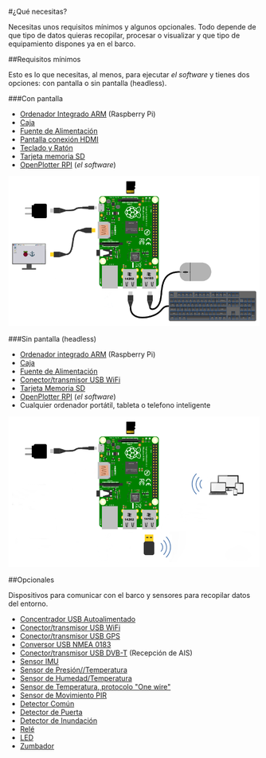 #¿Qué necesitas?

Necesitas unos requisitos mínimos y algunos opcionales. Todo depende de que tipo de datos quieras recopilar, procesar o visualizar y que tipo de equipamiento dispones ya en el barco.

##Requisitos mínimos

Esto es lo que necesitas, al menos, para ejecutar *el software* y tienes dos opciones: con pantalla o sin pantalla (headless).

###Con pantalla

* [Ordenador Integrado ARM](arm_computer.md) (Raspberry Pi)
* [Caja](box.md)
* [Fuente de Alimentación](power_supply.md)
* [Pantalla conexión HDMI](monitor.md)
* [Teclado y Ratón](keyboard.md)
* [Tarjeta memoria SD](sd_card.md)
* [OpenPlotter RPI](software.md) (*el software*)

![](../en/start.png)

###Sin pantalla (headless)

* [Ordenador integrado ARM](arm_computer.md) (Raspberry Pi)
* [Caja](box.md)
* [Fuente de Alimentación](power_supply.md)
* [Conector/transmisor USB WiFi](wifi_dongle.md)
* [Tarjeta Memoria SD](sd_card.md)
* [OpenPlotter RPI](software.md) (*el software*)
* Cualquier ordenador portátil, tableta o telefono inteligente

![](../en/start2.png)

##Opcionales

Dispositivos para comunicar con el barco y sensores para recopilar datos del entorno.

* [Concentrador USB Autoalimentado](hub.md)
* [Conector/transmisor USB WiFi](wifi_dongle.md)
* [Conector/transmisor USB GPS](gps_dongle.md)
* [Conversor USB NMEA 0183](nmea_converter.md)
* [Conector/transmisor USB DVB-T](dvb-t_dongle.md) (Recepción de AIS)
* [Sensor IMU](imu_sensor.md)
* [Sensor de Presión//Temperatura](pressure_sensor.md)
* [Sensor de Humedad/Temperatura](humidity_sensor.md)
* [Sensor de Temperatura, protocolo "One wire"](1w_temp_sensor.md)
* [Sensor de Movimiento PIR](motion.md)
* [Detector Común](common_sw.md)
* [Detector de Puerta](door_sw.md)
* [Detector de Inundación](float_sw.md)
* [Relé](relay.md)
* [LED](led.md)
* [Zumbador](buzzer.md)